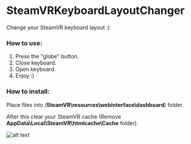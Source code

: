 # SteamVRKeyboardLayoutChanger
Change your SteamVR keyboard layout :)

### How to use:
1. Press the "globe" button.
2. Close keyboard.
3. Open keyboard.
4. Enjoy :)

### How to install:
Place files into (**SteamVR\resources\webinterface\dashboard**) folder.

After this clear your SteamVR cache (Remove **AppData\Local\SteamVR\htmlcache\Cache** folder).

![alt text](https://i.imgur.com/t2F1Mrf.png)
